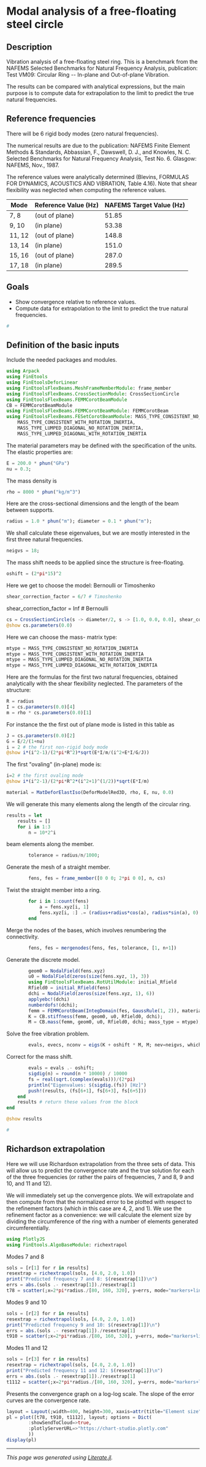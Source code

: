 # Modal analysis of a free-floating steel circle

## Description

Vibration analysis of a free-floating steel ring. This is a
benchmark from the NAFEMS Selected Benchmarks for Natural Frequency Analysis,
publication: Test VM09: Circular Ring --  In-plane and Out-of-plane
Vibration.

The results can be compared with analytical expressions, but the main purpose
is to compute data for extrapolation to the limit to predict the true natural
frequencies.

## Reference frequencies

There will be 6 rigid body modes (zero natural frequencies).

The numerical results are due to the publication:
NAFEMS Finite Element Methods & Standards, Abbassian, F., Dawswell, D. J., and
Knowles, N. C. Selected Benchmarks for Natural Frequency Analysis, Test No.
6. Glasgow: NAFEMS, Nov., 1987.

The reference values were analytically determined (Blevins, FORMULAS FOR
DYNAMICS, ACOUSTICS AND VIBRATION, Table 4.16). Note that shear flexibility
was neglected when computing the reference values.

 | Mode       |         Reference Value (Hz)  |  NAFEMS Target Value (Hz) |
 | -------   |     -------  |  ------- |
 | 7, 8 | (out of plane)   |        51.85          |         52.29  |
 | 9, 10 |  (in plane)       |       53.38         |          53.97  |
 | 11, 12 |  (out of plane)   |     148.8          |         149.7  |
 | 13, 14 |  (in plane)       |     151.0          |         152.4  |
 | 15, 16 |  (out of plane)   |     287.0          |         288.3  |
 |  17, 18 |  (in plane)      |      289.5         |          288.3  |

## Goals

- Show convergence relative to reference values.
- Compute data for extrapolation to the limit to predict the true natural
  frequencies.

```julia
#
```

## Definition of the basic inputs

Include the needed packages and modules.

```julia
using Arpack
using FinEtools
using FinEtoolsDeforLinear
using FinEtoolsFlexBeams.MeshFrameMemberModule: frame_member
using FinEtoolsFlexBeams.CrossSectionModule: CrossSectionCircle
using FinEtoolsFlexBeams.FEMMCorotBeamModule
CB = FEMMCorotBeamModule
using FinEtoolsFlexBeams.FEMMCorotBeamModule: FEMMCorotBeam
using FinEtoolsFlexBeams.FESetCorotBeamModule: MASS_TYPE_CONSISTENT_NO_ROTATION_INERTIA,
    MASS_TYPE_CONSISTENT_WITH_ROTATION_INERTIA,
    MASS_TYPE_LUMPED_DIAGONAL_NO_ROTATION_INERTIA,
    MASS_TYPE_LUMPED_DIAGONAL_WITH_ROTATION_INERTIA
```

The material parameters may be defined with the specification of the units.
The elastic properties are:

```julia
E = 200.0 * phun("GPa")
nu = 0.3;
```

The mass density is

```julia
rho = 8000 * phun("kg/m^3")
```

Here are the cross-sectional dimensions and the length of the beam between supports.

```julia
radius = 1.0 * phun("m"); diameter = 0.1 * phun("m");
```

We shall calculate these eigenvalues, but we are mostly interested in the
first three  natural frequencies.

```julia
neigvs = 18;
```

The mass shift needs to be applied since the structure is free-floating.

```julia
oshift = (2*pi*15)^2
```

Here we get to choose the model: Bernoulli or Timoshenko

```julia
shear_correction_factor = 6/7 # Timoshenko
```

shear_correction_factor = Inf # Bernoulli

```julia
cs = CrossSectionCircle(s -> diameter/2, s -> [1.0, 0.0, 0.0], shear_correction_factor)
@show cs.parameters(0.0)
```

Here we can choose the mass- matrix type:

```julia
mtype = MASS_TYPE_CONSISTENT_NO_ROTATION_INERTIA
mtype = MASS_TYPE_CONSISTENT_WITH_ROTATION_INERTIA
mtype = MASS_TYPE_LUMPED_DIAGONAL_NO_ROTATION_INERTIA
mtype = MASS_TYPE_LUMPED_DIAGONAL_WITH_ROTATION_INERTIA
```

Here are the formulas for the first two natural frequencies, obtained
analytically with the shear flexibility  neglected. The parameters of the
structure:

```julia
R = radius
I = cs.parameters(0.0)[4]
m = rho * cs.parameters(0.0)[1]
```

For instance the the first out of plane mode is listed in this table as

```julia
J = cs.parameters(0.0)[2]
G = E/2/(1+nu)
i = 2 # the first non-rigid body mode
@show i*(i^2-1)/(2*pi*R^2)*sqrt(E*I/m/(i^2+E*I/G/J))
```

The first "ovaling" (in-plane) mode is:

```julia
i=2 # the first ovaling mode
@show i*(i^2-1)/(2*pi*R^2*(i^2+1)^(1/2))*sqrt(E*I/m)

material = MatDeforElastIso(DeforModelRed3D, rho, E, nu, 0.0)
```

We will generate this many elements  along the length of the circular ring.

```julia
results = let
    results = []
    for i in 1:3
        n = 10*2^i
```

beam elements along the member.

```julia
        tolerance = radius/n/1000;
```

Generate the mesh of a straight member.

```julia
        fens, fes = frame_member([0 0 0; 2*pi 0 0], n, cs)
```

Twist the straight member into a ring.

```julia
        for i in 1:count(fens)
            a = fens.xyz[i, 1]
            fens.xyz[i, :] .= (radius+radius*cos(a), radius*sin(a), 0)
        end
```

Merge the nodes of the bases, which involves renumbering the connectivity.

```julia
        fens, fes = mergenodes(fens, fes, tolerance, [1, n+1])
```

Generate the discrete model.

```julia
        geom0 = NodalField(fens.xyz)
        u0 = NodalField(zeros(size(fens.xyz, 1), 3))
        using FinEtoolsFlexBeams.RotUtilModule: initial_Rfield
        Rfield0 = initial_Rfield(fens)
        dchi = NodalField(zeros(size(fens.xyz, 1), 6))
        applyebc!(dchi)
        numberdofs!(dchi);
        femm = FEMMCorotBeam(IntegDomain(fes, GaussRule(1, 2)), material);
        K = CB.stiffness(femm, geom0, u0, Rfield0, dchi);
        M = CB.mass(femm, geom0, u0, Rfield0, dchi; mass_type = mtype);
```

Solve the free vibration problem.

```julia
        evals, evecs, nconv = eigs(K + oshift * M, M; nev=neigvs, which=:SM, ncv = 3*neigvs, maxiter = 2000);
```

Correct for the mass shift.

```julia
        evals = evals .- oshift;
        sigdig(n) = round(n * 10000) / 10000
        fs = real(sqrt.(complex(evals)))/(2*pi)
        println("Eigenvalues: $(sigdig.(fs)) [Hz]")
        push!(results, (fs[6+1], fs[6+3], fs[6+5]))
    end
    results # return these values from the block
end

@show results

#
```

## Richardson extrapolation

Here we will use Richardson extrapolation from the three sets of data. This
will allow us to predict the convergence rate and the true solution for each
of the three frequencies (or rather the pairs of frequencies, 7 and 8, 9 and
10, and 11 and 12).

We will immediately set up the convergence plots. We will extrapolate and then
compute from that the normalized error to be plotted with respect to the
refinement factors (which in this case are 4, 2, and 1). We use the
refinement factor as a convenience: we will calculate the element size by
dividing the circumference of the ring with a number of elements generated
circumferentially.

```julia
using PlotlyJS
using FinEtools.AlgoBaseModule: richextrapol
```

Modes 7 and 8

```julia
sols = [r[1] for r in results]
resextrap = richextrapol(sols, [4.0, 2.0, 1.0])
print("Predicted frequency 7 and 8: $(resextrap[1])\n")
errs = abs.(sols .- resextrap[1])./resextrap[1]
t78 = scatter(;x=2*pi*radius./[80, 160, 320], y=errs, mode="markers+lines", name = "Mode 7,8", line_color = "rgb(155, 15, 15)")
```

Modes 9 and 10

```julia
sols = [r[2] for r in results]
resextrap = richextrapol(sols, [4.0, 2.0, 1.0])
print("Predicted frequency 9 and 10: $(resextrap[1])\n")
errs = abs.(sols .- resextrap[1])./resextrap[1]
t910 = scatter(;x=2*pi*radius./[80, 160, 320], y=errs, mode="markers+lines", name = "Mode 9,10", line_color = "rgb(15, 155, 15)")
```

Modes 11 and 12

```julia
sols = [r[3] for r in results]
resextrap = richextrapol(sols, [4.0, 2.0, 1.0])
print("Predicted frequency 11 and 12: $(resextrap[1])\n")
errs = abs.(sols .- resextrap[1])./resextrap[1]
t1112 = scatter(;x=2*pi*radius./[80, 160, 320], y=errs, mode="markers+lines", name = "Mode 11, 12", line_color = "rgb(15, 15, 155)")
```

Presents the convergence graph on a log-log scale.  The slope of the error
curves are the convergence rate.

```julia
layout = Layout(;width=400, height=300, xaxis=attr(title="Element size", type = "log"), yaxis=attr(title="Normalized error [ND]", type = "log"), title = "3D: Convergence of modes 7, ..., 12", xaxis_range=[-2, -1], yaxis_range=[-4, -1])
pl = plot([t78, t910, t1112], layout; options = Dict(
        :showSendToCloud=>true,
        :plotlyServerURL=>"https://chart-studio.plotly.com"
        ))
display(pl)
```

---

*This page was generated using [Literate.jl](https://github.com/fredrikekre/Literate.jl).*

